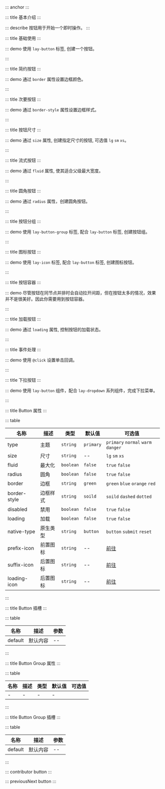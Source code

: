 ::: anchor
:::

::: title 基本介绍
:::

::: describe 按钮用于开始一个即时操作。
:::

::: title 基础使用
:::

::: demo 使用 `lay-button` 标签, 创建一个按钮。

<template>
  <lay-button>默认按钮</lay-button>
  <lay-button type="primary">原始按钮</lay-button>
  <lay-button type="normal">百搭按钮</lay-button>
  <lay-button type="warm">暖色按钮</lay-button>
  <lay-button type="danger">警告按钮</lay-button>
</template>

<script setup>
import { ref } from 'vue';
</script>

:::

::: title 简约按钮
:::

::: demo 通过 `border` 属性设置边框颜色。

<template>
  <lay-button>原始按钮</lay-button>
  <lay-button type="primary" border>默认按钮</lay-button>
  <lay-button type="normal" border>百搭按钮</lay-button>
  <lay-button type="warm" border>暖色按钮</lay-button>
  <lay-button type="danger" border>警告按钮</lay-button>
</template>

<script setup>
import { ref } from 'vue';
</script>

:::

::: title 次要按钮
:::

::: demo 通过 `border-style` 属性设置边框样式。

<template>
  <lay-button border-style="dashed">原始按钮</lay-button>
  <lay-button border="green" border-style="dashed">默认按钮</lay-button>
  <lay-button border="blue" border-style="dashed">百搭按钮</lay-button>
  <lay-button border="orange" border-style="dashed">暖色按钮</lay-button>
  <lay-button border="red" border-style="dashed">警告按钮</lay-button>
</template>

<script setup>
import { ref } from 'vue';
</script>

:::

::: title 按钮尺寸
:::

::: demo 通过 `size` 属性, 创建指定尺寸的按钮, 可选值 `lg` `sm` `xs`。

<template>
  <lay-button type="primary" size="lg">原始按钮</lay-button>
  <lay-button type="default" size="lg">默认按钮</lay-button>
  <lay-button type="normal" size="lg">百搭按钮</lay-button>
  <lay-button type="warm" size="lg">暖色按钮</lay-button>
  <lay-button type="danger" size="lg">警告按钮</lay-button>
  <lay-button disabled size="lg">禁用按钮</lay-button>
</template>

<script setup>
import { ref } from 'vue';
</script>

:::

::: title 流式按钮
:::

::: demo 通过 `fluid` 属性, 使其适合父级最大宽度。

<template>
  <lay-button type="primary" fluid>最大化按钮</lay-button>
  <br/>
  <br/>
  <lay-button type="default" fluid>最大化按钮</lay-button>
</template>

<script setup>
import { ref } from 'vue';
</script>

:::

::: title 圆角按钮
:::

::: demo 通过 `radius` 属性，创建圆角按钮。

<template>
  <lay-button type="primary" radius>原始按钮</lay-button>
  <lay-button type="default" radius>默认按钮</lay-button>
  <lay-button type="normal" radius>百搭按钮</lay-button>
  <lay-button type="warm" radius>暖色按钮</lay-button>
  <lay-button type="danger" radius>警告按钮</lay-button>
  <lay-button disabled radius>禁用按钮</lay-button>
</template>

<script setup>
import { ref } from 'vue';
</script>

:::

::: title 按钮分组
:::

::: demo 使用 `lay-button-group` 标签, 配合 `lay-button` 标签, 创建按钮组。

<template>
  <div>
    <lay-button-group>
      <lay-button type="default">默认按钮</lay-button>
      <lay-button type="default">默认按钮</lay-button>
      <lay-button type="default">默认按钮</lay-button>
    </lay-button-group>
    <br>
    <br>
    <lay-button-group>
      <lay-button type="primary">默认按钮</lay-button>
      <lay-button type="primary">默认按钮</lay-button>
      <lay-button type="primary">默认按钮</lay-button>
    </lay-button-group>
    <br>
    <br>
    <lay-button-group>
      <lay-button border="green" border-style="dashed">默认按钮</lay-button>
      <lay-button border="green" border-style="dashed">默认按钮</lay-button>
      <lay-button border="green" border-style="dashed">默认按钮</lay-button>
    </lay-button-group>
  </div>
</template>

<script setup>
import { ref } from 'vue';
</script>

:::

::: title 图标按钮
:::

::: demo 使用 `lay-icon` 标签, 配合 `lay-button` 标签, 创建图标按钮。

<template>
  <lay-button-container>
      <lay-button type="primary"><lay-icon type="layui-icon-left"></lay-icon></lay-button>
      <lay-button type="primary"><lay-icon type="layui-icon-right"></lay-icon></lay-button>
      <lay-button prefix-icon="layui-icon-left" suffix-icon="layui-icon-right">文字</lay-button>
  </lay-button-container>
</template>

<script setup>
import { ref } from 'vue';
</script>

:::

::: title 按钮容器
:::

::: demo 尽管按钮在同节点并排时会自动拉开间距，但在按钮太多的情况，效果并不是很美好。因此你需要用到按钮容器。

<template>
  <lay-button-container>
      <lay-button type="default">新增</lay-button>
      <lay-button type="default">删除</lay-button>
      <lay-button type="default">修改</lay-button>
  </lay-button-container>
</template>

<script setup>
import { ref } from 'vue';
</script>

:::

::: title 加载按钮
:::

::: demo 通过 `loading` 属性, 控制按钮的加载状态。

<template>
  <lay-button-container>
      <lay-button type="default" :loading="loadState">加载</lay-button>
      <lay-button type="default" :loading="loadState" loadingIcon="layui-icon-loading">加载</lay-button>
      <lay-switch v-model="loadState"></lay-switch>
  </lay-button-container>
</template>

<script setup>
import { ref } from 'vue';

const loadState = ref(true);
</script>

:::

::: title 事件处理
:::

::: demo 使用 `@click` 设置单击回调。

<template>
  <lay-button type="default" @click="clickHandle">单击事件</lay-button>
</template>

<script setup>
import { ref } from 'vue';

const clickHandle = () => {
  console.log('点击事件')
}
</script>

:::

::: title 下拉按钮
:::

::: demo 使用 `lay-button` 组件，配合 `lay-dropdown` 系列组件，完成下拉菜单。

<template>
	<lay-button-group>
  	<lay-button type="primary">更多操作</lay-button>   
  	<lay-dropdown placement="bottom-end">
    	<lay-button type="primary" style="padding-left:8px;padding-right:8px;">
      	<lay-icon type="layui-icon-down"></lay-icon>
    	</lay-button>
    	<template #content>
      	<lay-dropdown-menu style="width: 130px">
        	<lay-dropdown-menu-item>复制</lay-dropdown-menu-item>
        	<lay-dropdown-menu-item>删除</lay-dropdown-menu-item>
      </lay-dropdown-menu>
    </template>
  </lay-dropdown>
  </lay-button-group>
</template>

<script lang="ts" setup>
import { ref } from 'vue'
</script>

:::

::: title Button 属性
:::

::: table

| 名称         | 描述                       | 类型       | 默认值    | 可选值                                  |
| ------------ | ------------------------- | --------- | --------- | --------------------------------------- |
| type         | 主题                      | `string`  | `primary` | `primary` `normal` `warm` `danger`       |
| size         | 尺寸                      | `string`  | --        | `lg` `sm` `xs`                           |
| fluid        | 最大化                    | `boolean` | `false`   | `true` `false`                           |
| radius       | 圆角                      | `boolean` | `false`   | `true` `false`                           |
| border       | 边框                      | `string`  | `green`   | `green` `blue` `orange` `red`            |
| border-style | 边框样式                  | `string`  | `soild`   | `soild` `dashed` `dotted`                |
| disabled     | 禁用                      | `boolean` | `false`   | `true` `false`                           |
| loading      | 加载                      | `boolean` | `false`   | `true` `false`                           |
| native-type  | 原生类型                  | `string`  | `button`  | `button` `submit` `reset`                 |
| prefix-icon  | 前置图标                  | `string`  | --        | <a href="/zh-CN/components/icon">前往</a> |
| suffix-icon  | 后置图标                  | `string`  | --        | <a href="/zh-CN/components/icon">前往</a> |
| loading-icon | 后置图标                  | `string`  | --        | <a href="/zh-CN/components/icon">前往</a> |

:::

::: title Button 插槽
:::

::: table

| 名称    | 描述     | 参数 |
| ------- | -------- | ---- |
| default | 默认内容 | --   |

:::

::: title Button Group 属性
:::

::: table

| 名称 | 描述 | 类型 | 默认值 | 可选值 |
| ---- | ---- | ---- | ------ | ------ |
| -    | -    | -    | -      |

:::

::: title Button Group 插槽
:::

::: table

| 名称    | 描述     | 参数 |
| ------- | -------- | ---- |
| default | 默认内容 | --   |

:::

::: contributor button
:::

::: previousNext button
:::
